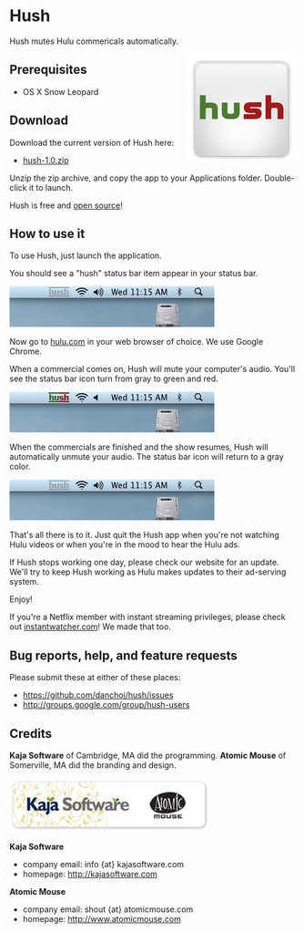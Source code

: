 # Hush 

Hush mutes Hulu commericals automatically.

<div style="float: right"><img src="https://github.com/danchoi/hush/raw/master/screenshots/logo_hush_med.jpg"/></div>

## Prerequisites

* OS X Snow Leopard

## Download

Download the current version of Hush here: 

* [hush-1.0.zip](https://github.com/downloads/danchoi/hush/hush-1.0.zip)

Unzip the zip archive, and copy the app to your Applications folder. Double-click it to launch.

Hush is free and [open source](https://github.com/danchoi/hush)!

## How to use it

To use Hush, just launch the application. 

You should see a "hush" status bar item appear in your status bar.

![running](https://github.com/danchoi/hush/raw/master/screenshots/readme_status_bar_sshot_RUNNING.png)

Now go to [hulu.com](http://hulu.com) in your web browser of choice. We use
Google Chrome.

When a commercial comes on, Hush will mute your computer's audio. You'll see
the status bar icon turn from gray to green and red. 

![muting](https://github.com/danchoi/hush/raw/master/screenshots/readme_status_bar_sshot_MUTING.png)

When the commercials are finished and the show resumes, Hush will automatically
unmute your audio. The status bar icon will return to a gray color.

![running](https://github.com/danchoi/hush/raw/master/screenshots/readme_status_bar_sshot_RUNNING.png)

That's all there is to it. Just quit the Hush app when you're not watching Hulu
videos or when you're in the mood to hear the Hulu ads.

If Hush stops working one day, please check our website for an update. We'll
try to keep Hush working as Hulu makes updates to their ad-serving system. 

Enjoy!

If you're a Netflix member with instant streaming privileges, please check out
[instantwatcher.com](http://instantwatcher.com)! We made that too.

## Bug reports, help, and feature requests

Please submit these at either of these places:

* <https://github.com/danchoi/hush/issues>
* <http://groups.google.com/group/hush-users>


## Credits

**Kaja Software** of Cambridge, MA did the programming. **Atomic Mouse** of Somerville, MA did the branding and design. 

![credits](https://github.com/danchoi/hush/raw/master/screenshots/readme_credits_med.png)

**Kaja Software**

* company email: info {at} kajasoftware.com
* homepage: <http://kajasoftware.com>

**Atomic Mouse**

* company email: shout {at} atomicmouse.com
* homepage: <http://www.atomicmouse.com>

